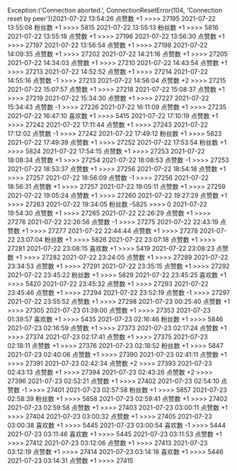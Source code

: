 Exception:('Connection aborted.', ConnectionResetError(104, 'Connection reset by peer'))2021-07-22  13:54:26   点赞数 +1 >>>> 27195
2021-07-22  13:55:08   粉丝数 +1 >>>> 5815
2021-07-22  13:55:13   粉丝数 +1 >>>> 5816
2021-07-22  13:55:18   点赞数 +1 >>>> 27196
2021-07-22  13:56:30   点赞数 +1 >>>> 27197
2021-07-22  13:56:54   点赞数 +1 >>>> 27198
2021-07-22  14:09:35   点赞数 +1 >>>> 27202
2021-07-22  14:21:16   点赞数 +1 >>>> 27205
2021-07-22  14:34:03   点赞数 +1 >>>> 27210
2021-07-22  14:43:54   点赞数 +1 >>>> 27213
2021-07-22  14:52:52   点赞数 +1 >>>> 27214
2021-07-22  14:55:16   点赞数 -1 >>>> 27213
2021-07-22  14:56:04   点赞数 +2 >>>> 27215
2021-07-22  15:07:57   点赞数 +1 >>>> 27218
2021-07-22  15:08:37   点赞数 +1 >>>> 27219
2021-07-22  15:34:30   点赞数 +1 >>>> 27227
2021-07-22  15:34:43   点赞数 -1 >>>> 27226
2021-07-22  16:11:09   点赞数 +1 >>>> 27235
2021-07-22  16:47:10   喜欢数 +1 >>>> 5415
2021-07-22  17:10:19   点赞数 +1 >>>> 27242
2021-07-22  17:11:44   点赞数 +1 >>>> 27243
2021-07-22  17:12:02   点赞数 -1 >>>> 27242
2021-07-22  17:49:12   粉丝数 +1 >>>> 5823
2021-07-22  17:49:39   点赞数 +1 >>>> 27252
2021-07-22  17:53:54   粉丝数 +1 >>>> 5824
2021-07-22  17:54:15   点赞数 +1 >>>> 27253
2021-07-22  18:08:34   点赞数 +1 >>>> 27254
2021-07-22  18:08:53   点赞数 -1 >>>> 27253
2021-07-22  18:53:37   点赞数 +1 >>>> 27256
2021-07-22  18:54:18   点赞数 +1 >>>> 27257
2021-07-22  18:56:09   点赞数 -1 >>>> 27256
2021-07-22  18:56:31   点赞数 +1 >>>> 27257
2021-07-22  19:05:11   点赞数 +1 >>>> 27259
2021-07-22  19:05:24   点赞数 +1 >>>> 27260
2021-07-22  19:27:29   点赞数 +1 >>>> 27263
2021-07-22  19:34:05   粉丝数 -5825 >>>> 0
2021-07-22  19:54:30   点赞数 +1 >>>> 27265
2021-07-22  22:26:29   点赞数 +1 >>>> 27276
2021-07-22  22:26:56   点赞数 -1 >>>> 27275
2021-07-22  22:43:19   点赞数 +1 >>>> 27277
2021-07-22  22:44:44   点赞数 +1 >>>> 27278
2021-07-22  23:07:04   粉丝数 +1 >>>> 5826
2021-07-22  23:07:18   点赞数 +1 >>>> 27281
2021-07-22  23:08:15   喜欢数 +1 >>>> 5419
2021-07-22  23:08:23   点赞数 +1 >>>> 27282
2021-07-22  23:24:05   点赞数 +1 >>>> 27289
2021-07-22  23:34:53   点赞数 +1 >>>> 27291
2021-07-22  23:35:15   点赞数 +1 >>>> 27292
2021-07-22  23:45:22   粉丝数 +1 >>>> 5829
2021-07-22  23:45:25   喜欢数 +1 >>>> 5420
2021-07-22  23:45:32   点赞数 +1 >>>> 27293
2021-07-22  23:45:46   点赞数 +1 >>>> 27294
2021-07-22  23:52:19   点赞数 -1 >>>> 27297
2021-07-22  23:55:52   点赞数 +1 >>>> 27298
2021-07-23  00:25:40   点赞数 +1 >>>> 27305
2021-07-23  01:39:00   点赞数 +1 >>>> 27353
2021-07-23  01:39:57   喜欢数 +1 >>>> 5435
2021-07-23  02:16:46   粉丝数 +1 >>>> 5846
2021-07-23  02:16:59   点赞数 +1 >>>> 27373
2021-07-23  02:17:24   点赞数 +1 >>>> 27374
2021-07-23  02:17:41   点赞数 +1 >>>> 27375
2021-07-23  02:18:11   点赞数 +1 >>>> 27376
2021-07-23  02:18:52   粉丝数 +1 >>>> 5847
2021-07-23  02:40:06   点赞数 +1 >>>> 27390
2021-07-23  02:41:11   点赞数 +1 >>>> 27391
2021-07-23  02:42:34   点赞数 +2 >>>> 27393
2021-07-23  02:43:13   点赞数 +1 >>>> 27394
2021-07-23  02:43:26   点赞数 +2 >>>> 27396
2021-07-23  02:52:21   点赞数 +1 >>>> 27402
2021-07-23  02:54:10   点赞数 -1 >>>> 27401
2021-07-23  02:57:58   粉丝数 +1 >>>> 5857
2021-07-23  02:58:39   粉丝数 +1 >>>> 5858
2021-07-23  02:59:41   点赞数 +1 >>>> 27402
2021-07-23  02:59:58   点赞数 +1 >>>> 27403
2021-07-23  03:00:11   点赞数 +1 >>>> 27404
2021-07-23  03:00:32   点赞数 +1 >>>> 27405
2021-07-23  03:00:38   喜欢数 +1 >>>> 5445
2021-07-23  03:00:54   喜欢数 -1 >>>> 5444
2021-07-23  03:11:46   喜欢数 +1 >>>> 5445
2021-07-23  03:11:53   点赞数 +1 >>>> 27412
2021-07-23  03:12:06   点赞数 +1 >>>> 27413
2021-07-23  03:12:19   点赞数 +1 >>>> 27414
2021-07-23  03:14:18   喜欢数 +1 >>>> 5446
2021-07-23  03:14:31   点赞数 +1 >>>> 27415
